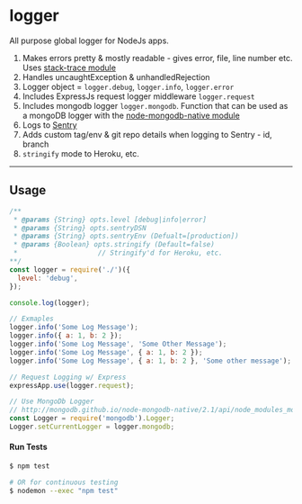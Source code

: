 # logger

All purpose global logger for NodeJs apps.

1. Makes errors pretty & mostly readable - gives error, file, line number etc. Uses [stack-trace module](https://github.com/felixge/node-stack-trace)
2. Handles uncaughtException & unhandledRejection
3. Logger object = `logger.debug`, `logger.info`, `logger.error`
4. Includes ExpressJs request logger middleware `logger.request`
5. Includes mongodb logger `logger.mongodb`. Function that can be used as a mongoDB logger with the [node-mongodb-native module](https://github.com/mongodb/node-mongodb-native)
6. Logs to [Sentry](https://getsentry.com/)
7. Adds custom tag/env & git repo details when logging to Sentry - id, branch
8. `stringify` mode to Heroku, etc.

----

## Usage

```js
/**
 * @params {String} opts.level [debug|info|error]
 * @params {String} opts.sentryDSN
 * @params {String} opts.sentryEnv (Defualt=[production])
 * @params {Boolean} opts.stringify (Default=false)
 *                    // Stringify'd for Heroku, etc.
**/
const logger = require('./')({
  level: 'debug',
});

console.log(logger);

// Exmaples
logger.info('Some Log Message');
logger.info({ a: 1, b: 2 });
logger.info('Some Log Message', 'Some Other Message');
logger.info('Some Log Message', { a: 1, b: 2 });
logger.info('Some Log Message', { a: 1, b: 2 }, 'Some other message');

// Request Logging w/ Express
expressApp.use(logger.request);

// Use MongoDb Logger
// http://mongodb.github.io/node-mongodb-native/2.1/api/node_modules_mongodb-core_lib_connection_logger.js.html
const Logger = require('mongodb').Logger;
Logger.setCurrentLogger = logger.mongodb;
```


#### Run Tests

```bash
$ npm test

# OR for continuous testing
$ nodemon --exec "npm test"
```

